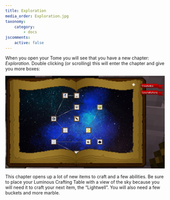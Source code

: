 ```yaml
---
title: Exploration
media_order: Exploration.jpg
taxonomy:
    category:
        - docs
jscomments:
    active: false
---
```


When you open your Tome you will see that you have a new chapter: _Exploration_. Double clicking (or scrolling) this will enter the chapter and give you more boxes:

![](Exploration.jpg)

This chapter opens up a lot of new items to craft and a few abilities. Be sure to place your Luminous Crafting Table with a view of the sky because you will need it to craft your next item, the “Lightwell”. You will also need a few buckets and more marble.
